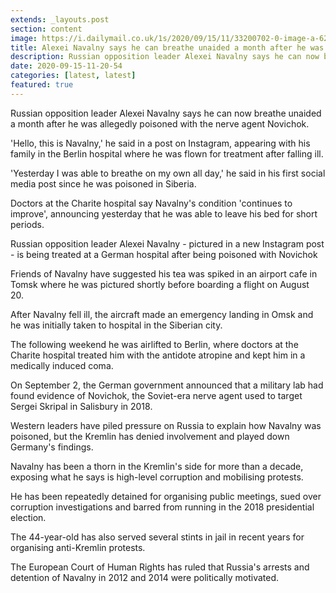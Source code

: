```yaml
---
extends: _layouts.post
section: content
image: https://i.dailymail.co.uk/1s/2020/09/15/11/33200702-0-image-a-62_1600164587763.jpg 
title: Alexei Navalny says he can breathe unaided a month after he was poisoned with Novichok  
description: Russian opposition leader Alexei Navalny says he can now breathe unaided a month after he was allegedly poisoned with the nerve agent Novichok. 
date: 2020-09-15-11-20-54 
categories: [latest, latest] 
featured: true 
--- 
```

Russian opposition leader Alexei Navalny says he can now breathe unaided a month after he was allegedly poisoned with the nerve agent Novichok. 

'Hello, this is Navalny,' he said in a post on Instagram, appearing with his family in the Berlin hospital where he was flown for treatment after falling ill.

'Yesterday I was able to breathe on my own all day,' he said in his first social media post since he was poisoned in Siberia.

Doctors at the Charite hospital say Navalny's condition 'continues to improve', announcing yesterday that he was able to leave his bed for short periods.    

Russian opposition leader Alexei Navalny - pictured in a new Instagram post - is being treated at a German hospital after being poisoned with Novichok

Friends of Navalny have suggested his tea was spiked in an airport cafe in Tomsk where he was pictured shortly before boarding a flight on August 20.  

After Navalny fell ill, the aircraft made an emergency landing in Omsk and he was initially taken to hospital in the Siberian city. 

The following weekend he was airlifted to Berlin, where doctors at the Charite hospital treated him with the antidote atropine and kept him in a medically induced coma. 

On September 2, the German government announced that a military lab had found evidence of Novichok, the Soviet-era nerve agent used to target Sergei Skripal in Salisbury in 2018.    

Western leaders have piled pressure on Russia to explain how Navalny was poisoned, but the Kremlin has denied involvement and played down Germany's findings.  

Navalny has been a thorn in the Kremlin's side for more than a decade, exposing what he says is high-level corruption and mobilising protests. 

He has been repeatedly detained for organising public meetings, sued over corruption investigations and barred from running in the 2018 presidential election.

The 44-year-old has also served several stints in jail in recent years for organising anti-Kremlin protests. 

The European Court of Human Rights has ruled that Russia's arrests and detention of Navalny in 2012 and 2014 were politically motivated.   

